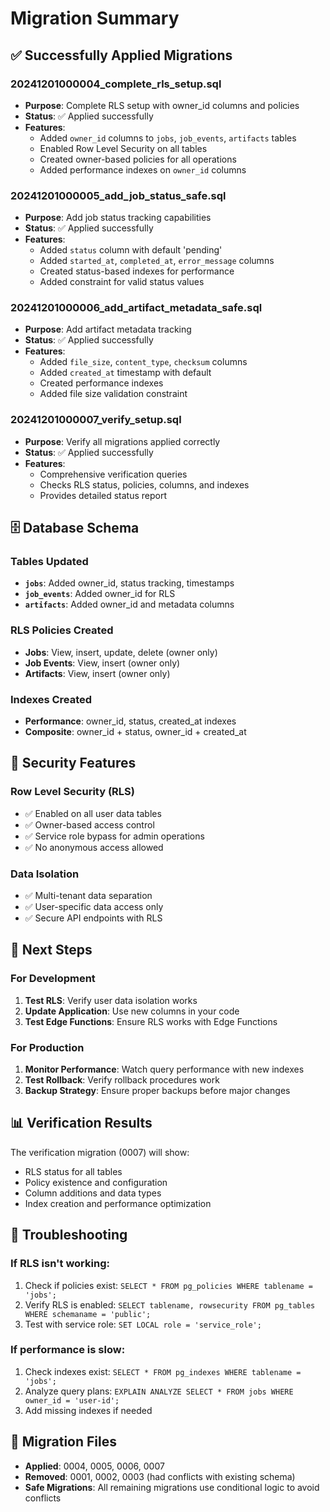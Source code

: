 # Migration Summary

## ✅ Successfully Applied Migrations

### 20241201000004_complete_rls_setup.sql
- **Purpose**: Complete RLS setup with owner_id columns and policies
- **Status**: ✅ Applied successfully
- **Features**:
  - Added `owner_id` columns to `jobs`, `job_events`, `artifacts` tables
  - Enabled Row Level Security on all tables
  - Created owner-based policies for all operations
  - Added performance indexes on `owner_id` columns

### 20241201000005_add_job_status_safe.sql
- **Purpose**: Add job status tracking capabilities
- **Status**: ✅ Applied successfully
- **Features**:
  - Added `status` column with default 'pending'
  - Added `started_at`, `completed_at`, `error_message` columns
  - Created status-based indexes for performance
  - Added constraint for valid status values

### 20241201000006_add_artifact_metadata_safe.sql
- **Purpose**: Add artifact metadata tracking
- **Status**: ✅ Applied successfully
- **Features**:
  - Added `file_size`, `content_type`, `checksum` columns
  - Added `created_at` timestamp with default
  - Created performance indexes
  - Added file size validation constraint

### 20241201000007_verify_setup.sql
- **Purpose**: Verify all migrations applied correctly
- **Status**: ✅ Applied successfully
- **Features**:
  - Comprehensive verification queries
  - Checks RLS status, policies, columns, and indexes
  - Provides detailed status report

## 🗄️ Database Schema

### Tables Updated
- **`jobs`**: Added owner_id, status tracking, timestamps
- **`job_events`**: Added owner_id for RLS
- **`artifacts`**: Added owner_id and metadata columns

### RLS Policies Created
- **Jobs**: View, insert, update, delete (owner only)
- **Job Events**: View, insert (owner only)
- **Artifacts**: View, insert (owner only)

### Indexes Created
- **Performance**: owner_id, status, created_at indexes
- **Composite**: owner_id + status, owner_id + created_at

## 🔐 Security Features

### Row Level Security (RLS)
- ✅ Enabled on all user data tables
- ✅ Owner-based access control
- ✅ Service role bypass for admin operations
- ✅ No anonymous access allowed

### Data Isolation
- ✅ Multi-tenant data separation
- ✅ User-specific data access only
- ✅ Secure API endpoints with RLS

## 🚀 Next Steps

### For Development
1. **Test RLS**: Verify user data isolation works
2. **Update Application**: Use new columns in your code
3. **Test Edge Functions**: Ensure RLS works with Edge Functions

### For Production
1. **Monitor Performance**: Watch query performance with new indexes
2. **Test Rollback**: Verify rollback procedures work
3. **Backup Strategy**: Ensure proper backups before major changes

## 📊 Verification Results

The verification migration (0007) will show:
- RLS status for all tables
- Policy existence and configuration
- Column additions and data types
- Index creation and performance optimization

## 🔧 Troubleshooting

### If RLS isn't working:
1. Check if policies exist: `SELECT * FROM pg_policies WHERE tablename = 'jobs';`
2. Verify RLS is enabled: `SELECT tablename, rowsecurity FROM pg_tables WHERE schemaname = 'public';`
3. Test with service role: `SET LOCAL role = 'service_role';`

### If performance is slow:
1. Check indexes exist: `SELECT * FROM pg_indexes WHERE tablename = 'jobs';`
2. Analyze query plans: `EXPLAIN ANALYZE SELECT * FROM jobs WHERE owner_id = 'user-id';`
3. Add missing indexes if needed

## 📝 Migration Files

- **Applied**: 0004, 0005, 0006, 0007
- **Removed**: 0001, 0002, 0003 (had conflicts with existing schema)
- **Safe Migrations**: All remaining migrations use conditional logic to avoid conflicts

